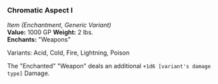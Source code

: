 ### Chromatic Aspect I
*Item (Enchantment, Generic Variant)*  
**Value:** 1000 GP
**Weight:** 2 lbs.  
**Enchants:** "Weapons"  

Variants: Acid, Cold, Fire, Lightning, Poison

The "Enchanted" "Weapon" deals an additional `+1d6 [variant's damage type]` Damage.
